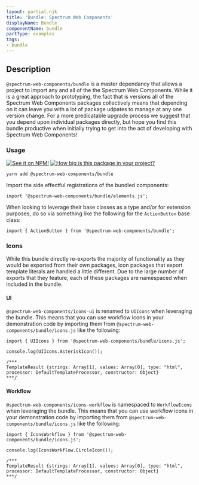 ```yaml
---
layout: partial.njk
title: 'Bundle: Spectrum Web Components'
displayName: Bundle
componentName: bundle
partType: examples
tags:
- bundle
---
```

## Description

`@spectrum-web-components/bundle` is a master dependancy that allows a project to import any and all of the the Spectrum Web Components. While it is a great approach to prototyping, the fact that is versions all of the Spectrum Web Components packages collectively means that depending on it can leave you with a lot of package udpates to manage at any one version change. For a more predicatable upgrade process we suggest that you depend upon individual packages directly, but hope you find this bundle productive when initially trying to get into the act of developing with Spectrum Web Components!

### Usage

[![See it on NPM!](https://img.shields.io/npm/v/@spectrum-web-components/bundle?style=for-the-badge)](https://www.npmjs.com/package/@spectrum-web-components/bundle)
[![How big is this package in your project?](https://img.shields.io/bundlephobia/minzip/@spectrum-web-components/bundle?style=for-the-badge)](https://bundlephobia.com/result?p=@spectrum-web-components/bundle)

```
yarn add @spectrum-web-components/bundle
```

Import the side effectful registrations of the bundled components:

```
import '@spectrum-web-components/bundle/elements.js';
```

When looking to leverage their base classes as a type and/or for extension purposes, do so via something like the following for the `ActionButton` base class:

```
import { ActionButton } from '@spectrum-web-components/bundle';
```

### Icons

While this bundle directly re-exports the majority of functionality as they would be exported from their own packages, icon packages that export template literals are handled a little different. Due to the large number of exports that they feature, each of these packages are namespaced when included in the bundle.

#### UI

`@spectrum-web-components/icons-ui` is renamed to `UIIcons` when leveraging the bundle. This means that you can use workflow icons in your demonstration code by importing them from `@spectrum-web-components/bundle/icons.js` like the following:

```
import { UIIcons } from '@spectrum-web-components/bundle/icons.js';

console.log(UIIcons.AsteriskIcon());

/***
TemplateResult {strings: Array[1], values: Array[0], type: "html", processor: DefaultTemplateProcessor, constructor: Object}
***/
```

#### Workflow

`@spectrum-web-components/icons-workflow` is namespaced to `WorkflowIcons` when leveraging the bundle. This means that you can use workflow icons in your demonstration code by importing them from `@spectrum-web-components/bundle/icons.js` like the following:

```
import { IconsWorkflow } from '@spectrum-web-components/bundle/icons.js';

console.log(IconsWorkflow.CircleIcon());

/***
TemplateResult {strings: Array[1], values: Array[0], type: "html", processor: DefaultTemplateProcessor, constructor: Object}
***/
```
